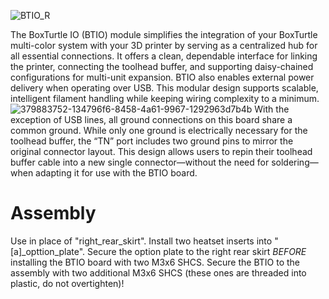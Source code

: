 
![BTIO_R](https://github.com/user-attachments/assets/f1d26f95-eb7c-4e87-b8d6-1b3ea9ceb362)

The BoxTurtle IO (BTIO) module simplifies the integration of your BoxTurtle multi-color system with your 3D printer by serving as a centralized hub for all essential connections. It offers a clean, dependable interface for linking the printer, connecting the toolhead buffer, and supporting daisy-chained configurations for multi-unit expansion. BTIO also enables external power delivery when operating over USB. This modular design supports scalable, intelligent filament handling while keeping wiring complexity to a minimum.![379883752-134796f6-8458-4a61-9967-1292963d7b4b](https://github.com/user-attachments/assets/e55421f1-9294-46fb-bf18-b1b3116f52e1)
With the exception of USB lines, all ground connections on this board share a common ground. While only one ground is electrically necessary for the toolhead buffer, the “TN” port includes two ground pins to mirror the original connector layout. This design allows users to repin their toolhead buffer cable into a new single connector—without the need for soldering—when adapting it for use with the BTIO board.

# Assembly 
Use in place of "right_rear_skirt". Install two heatset inserts into "[a]_opttion_plate".
Secure the option plate to the right rear skirt *BEFORE* installing the BTIO board with two M3x6 SHCS. Secure the BTIO to the assembly with two additional M3x6 SHCS (these ones are threaded into plastic, do not overtighten)!
